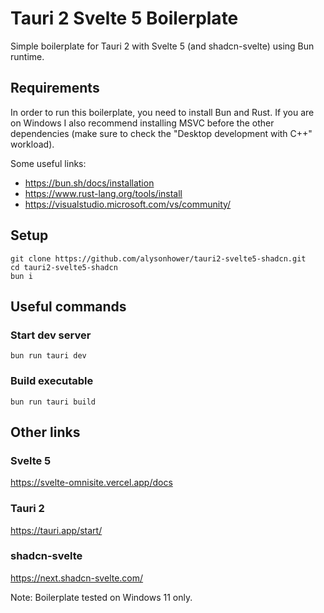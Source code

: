 # Tauri 2 Svelte 5 Boilerplate
Simple boilerplate for Tauri 2 with Svelte 5 (and shadcn-svelte) using Bun runtime.

## Requirements
In order to run this boilerplate, you need to install Bun and Rust. If you are on Windows I also recommend installing MSVC before the other dependencies (make sure to check the "Desktop development with C++" workload).

Some useful links:
- https://bun.sh/docs/installation
- https://www.rust-lang.org/tools/install
- https://visualstudio.microsoft.com/vs/community/

## Setup
```
git clone https://github.com/alysonhower/tauri2-svelte5-shadcn.git
cd tauri2-svelte5-shadcn
bun i
```
## Useful commands
### Start dev server
```
bun run tauri dev
```

### Build executable
```
bun run tauri build
```

## Other links
### Svelte 5
https://svelte-omnisite.vercel.app/docs

### Tauri 2
https://tauri.app/start/

### shadcn-svelte
https://next.shadcn-svelte.com/

Note: Boilerplate tested on Windows 11 only.